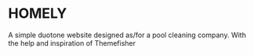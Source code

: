 # HOMELY

A simple duotone website designed as/for a pool cleaning company. With the help and inspiration of Themefisher
